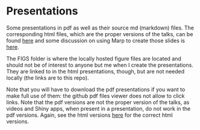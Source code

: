 # Presentations

Some presentations in pdf as well as their source md (markdown) files. The corresponding html files, which are the proper versions of the talks, can be found [here](https://julien-arino.github.io/presentations/) and some discussion on using Marp to create those slides is [here](https://julien-arino.github.io/2022/Marp-for-slides).

The FIGS folder is where the locally hosted figure files are located and should not be of interest to anyone but me when I create the presentations. They are linked to in the html presentations, though, but are not needed locally (the links are to this repo).

Note that you will have to download the pdf presentations if you want to make full use of them: the github pdf files viewer does not allow to click links. Note that the pdf versions are not the proper version of the talks, as videos and Shiny apps, when present in a presentation, do not work in the pdf versions. Again, see the html versions [here](https://julien-arino.github.io/presentations/) for the correct html versions.
